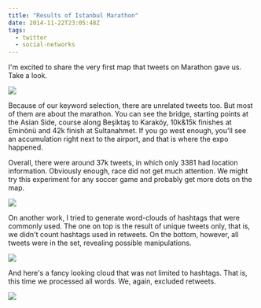 ```yaml
---
title: "Results of Istanbul Marathon"
date: 2014-11-22T23:05:48Z
tags:
  - twitter
  - social-networks
---
```


I'm excited to share the very first map that tweets on Marathon gave us. Take a look.

![](/images/marathon-map.jpg)

Because of our keyword selection, there are unrelated tweets too. But most of them are about the marathon. You can see the bridge, starting points at the Asian Side, course along Beşiktaş to Karaköy, 10k&15k finishes at Eminönü and 42k finish at Sultanahmet. If you go west enough, you'll see an accumulation right next to the airport, and that is where the expo happened.

Overall, there were around 37k tweets, in which only 3381 had location information. Obviously enough, race did not get much attention. We might try this experiment for any soccer game and probably get more dots on the map.

![](/images/marathon-hashtag-nort-web.jpg)

On another work, I tried to generate word-clouds of hashtags that were commonly used. The one on top is the result of unique tweets only, that is, we didn't count hashtags used in retweets. On the bottom, however, all tweets were in the set, revealing possible manipulations.

![](/images/marathon-hashtags-web.jpg)

And here's a fancy looking cloud that was not limited to hashtags. That is, this time we processed all words. We, again, excluded retweets.

![](/images/marathon-allnort.jpg)